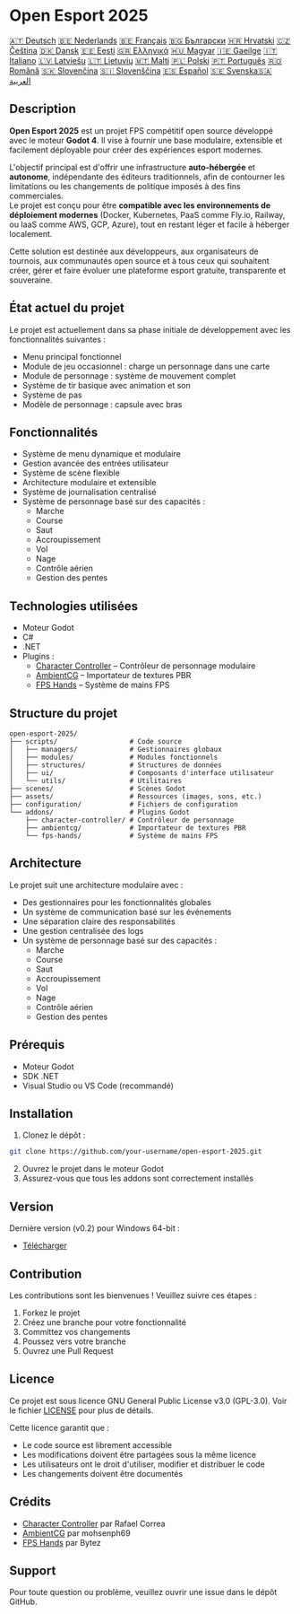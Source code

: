 # Open Esport 2025

[🇦🇹 Deutsch](deutsch.md) [🇧🇪 Nederlands](nederlands.md) [🇧🇪 Français](français.md) [🇧🇬 Български](български.md) [🇭🇷 Hrvatski](hrvatski.md) [🇨🇿 Čeština](čeština.md) [🇩🇰 Dansk](dansk.md) [🇪🇪 Eesti](eesti.md) [🇬🇷 Ελληνικά](ελληνικά.md) [🇭🇺 Magyar](magyar.md) [🇮🇪 Gaeilge](gaeilge.md) [🇮🇹 Italiano](italiano.md) [🇱🇻 Latviešu](latviešu.md) [🇱🇹 Lietuvių](lietuvių.md) [🇲🇹 Malti](malti.md) [🇵🇱 Polski](polski.md) [🇵🇹 Português](português.md) [🇷🇴 Română](română.md) [🇸🇰 Slovenčina](slovenčina.md) [🇸🇮 Slovenščina](slovenščina.md) [🇪🇸 Español](español.md) [🇸🇪 Svenska](svenska.md)[🇸🇦 العربية](README-lang/العربية.md)

## Description

**Open Esport 2025** est un projet FPS compétitif open source développé avec le moteur **Godot 4**. Il vise à fournir une base modulaire, extensible et facilement déployable pour créer des expériences esport modernes.

L'objectif principal est d'offrir une infrastructure **auto-hébergée** et **autonome**, indépendante des éditeurs traditionnels, afin de contourner les limitations ou les changements de politique imposés à des fins commerciales.  
Le projet est conçu pour être **compatible avec les environnements de déploiement modernes** (Docker, Kubernetes, PaaS comme Fly.io, Railway, ou IaaS comme AWS, GCP, Azure), tout en restant léger et facile à héberger localement.

Cette solution est destinée aux développeurs, aux organisateurs de tournois, aux communautés open source et à tous ceux qui souhaitent créer, gérer et faire évoluer une plateforme esport gratuite, transparente et souveraine.

## État actuel du projet
Le projet est actuellement dans sa phase initiale de développement avec les fonctionnalités suivantes :
- Menu principal fonctionnel
- Module de jeu occasionnel : charge un personnage dans une carte
- Module de personnage : système de mouvement complet
- Système de tir basique avec animation et son
- Système de pas
- Modèle de personnage : capsule avec bras

## Fonctionnalités
- Système de menu dynamique et modulaire
- Gestion avancée des entrées utilisateur
- Système de scène flexible
- Architecture modulaire et extensible
- Système de journalisation centralisé
- Système de personnage basé sur des capacités :
  - Marche
  - Course
  - Saut
  - Accroupissement
  - Vol
  - Nage
  - Contrôle aérien
  - Gestion des pentes

## Technologies utilisées
- Moteur Godot
- C#
- .NET
- Plugins :
  - [Character Controller](https://github.com/expressobits/character-controller) – Contrôleur de personnage modulaire
  - [AmbientCG](https://github.com/mohsenph69/godot-ambientcg) – Importateur de textures PBR
  - [FPS Hands](https://codeberg.org/Bytez/godot-fps-hands) – Système de mains FPS

## Structure du projet
```
open-esport-2025/
├── scripts/                  # Code source
│   ├── managers/             # Gestionnaires globaux
│   ├── modules/              # Modules fonctionnels
│   ├── structures/           # Structures de données
│   ├── ui/                   # Composants d'interface utilisateur
│   └── utils/                # Utilitaires
├── scenes/                   # Scènes Godot
├── assets/                   # Ressources (images, sons, etc.)
├── configuration/            # Fichiers de configuration
└── addons/                   # Plugins Godot
    ├── character-controller/ # Contrôleur de personnage
    ├── ambientcg/            # Importateur de textures PBR
    └── fps-hands/            # Système de mains FPS
```

## Architecture
Le projet suit une architecture modulaire avec :
- Des gestionnaires pour les fonctionnalités globales
- Un système de communication basé sur les événements
- Une séparation claire des responsabilités
- Une gestion centralisée des logs
- Un système de personnage basé sur des capacités :
  - Marche
  - Course
  - Saut
  - Accroupissement
  - Vol
  - Nage
  - Contrôle aérien
  - Gestion des pentes

## Prérequis
- Moteur Godot
- SDK .NET
- Visual Studio ou VS Code (recommandé)

## Installation
1. Clonez le dépôt :
```bash
git clone https://github.com/your-username/open-esport-2025.git
```
2. Ouvrez le projet dans le moteur Godot
3. Assurez-vous que tous les addons sont correctement installés

## Version
Dernière version (v0.2) pour Windows 64-bit :
- [Télécharger](https://antisys.fr/Games/openesport2025/Open-eSport-2025-v0.2.7z)

## Contribution
Les contributions sont les bienvenues ! Veuillez suivre ces étapes :
1. Forkez le projet
2. Créez une branche pour votre fonctionnalité
3. Committez vos changements
4. Poussez vers votre branche
5. Ouvrez une Pull Request

## Licence
Ce projet est sous licence GNU General Public License v3.0 (GPL-3.0). Voir le fichier [LICENSE](LICENSE) pour plus de détails.

Cette licence garantit que :
- Le code source est librement accessible
- Les modifications doivent être partagées sous la même licence
- Les utilisateurs ont le droit d'utiliser, modifier et distribuer le code
- Les changements doivent être documentés

## Crédits
- [Character Controller](https://github.com/expressobits/character-controller) par Rafael Correa
- [AmbientCG](https://github.com/mohsenph69/godot-ambientcg) par mohsenph69
- [FPS Hands](https://codeberg.org/Bytez/godot-fps-hands) par Bytez

## Support
Pour toute question ou problème, veuillez ouvrir une issue dans le dépôt GitHub. 